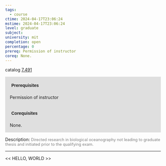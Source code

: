 ```yaml
---
tags:
  - course
ctime: 2024-04-17T23:06:24
mstime: 2024-04-17T23:06:24
level: graduate
subject: 
university: mit
completion: open
percentage: 0
prereq: Permission of instructor
coreq: None.
---
```


catalog [7.491](http://student.mit.edu/catalog/m7a.html#7.491)

<span style="display: block; padding: 15px; background-color: rgb(100, 100, 100, 0.2);"><font id="m_prereq3642_0" style="display: block; font-family: Arial, sans-serif; font-weight: bold; padding: 5px">Prerequisites</font><br><span id="prereq3642_0">Permission of instructor</span></span>
<span style="display: block; padding: 15px; background-color: rgb(100, 100, 100, 0.2);"><font id="m_coreq3642_0" style="display: block; font-family: Arial, sans-serif; font-weight: bold; padding: 5px">Corequisites</font><br><span id="coreq3642_0">None.</span></span>

<font style="">Description:</font>
<font style="color: grey; font-size: 0.8rem;">Directed research in biological oceanography not leading to graduate thesis and initiated prior to the qualifying exam.</font>



---

<< HELLO, WORLD >>
